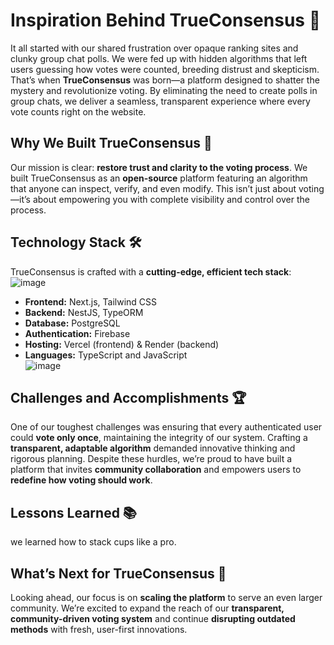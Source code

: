 # Inspiration Behind TrueConsensus 🌟
It all started with our shared frustration over opaque ranking sites and clunky group chat polls. We were fed up with hidden algorithms that left users guessing how votes were counted, breeding distrust and skepticism. That’s when **TrueConsensus** was born—a platform designed to shatter the mystery and revolutionize voting. By eliminating the need to create polls in group chats, we deliver a seamless, transparent experience where every vote counts right on the website.

## Why We Built TrueConsensus 🚀
Our mission is clear: **restore trust and clarity to the voting process**. We built TrueConsensus as an **open-source** platform featuring an algorithm that anyone can inspect, verify, and even modify. This isn’t just about voting—it’s about empowering you with complete visibility and control over the process.

## Technology Stack 🛠️
TrueConsensus is crafted with a **cutting-edge, efficient tech stack**:
![image](https://github.com/user-attachments/assets/3fb0b869-0849-4746-b5a0-3503fc1cbed6)

- **Frontend:** Next.js, Tailwind CSS  
- **Backend:** NestJS, TypeORM  
- **Database:** PostgreSQL  
- **Authentication:** Firebase  
- **Hosting:** Vercel (frontend) & Render (backend)  
- **Languages:** TypeScript and JavaScript  
![image](https://github.com/user-attachments/assets/f8d47a2c-1b69-453d-b556-6651e0a47ef6)

## Challenges and Accomplishments 🏆
One of our toughest challenges was ensuring that every authenticated user could **vote only once**, maintaining the integrity of our system. Crafting a **transparent, adaptable algorithm** demanded innovative thinking and rigorous planning. Despite these hurdles, we’re proud to have built a platform that invites **community collaboration** and empowers users to **redefine how voting should work**.

## Lessons Learned 📚
we learned how to stack cups like a pro.

## What’s Next for TrueConsensus 🔮
Looking ahead, our focus is on **scaling the platform** to serve an even larger community. We’re excited to expand the reach of our **transparent, community-driven voting system** and continue **disrupting outdated methods** with fresh, user-first innovations.
